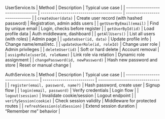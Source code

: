 UserService.ts
| Method                            | Description                               | Typical use case               |
| --------------------------------- | ----------------------------------------- | ------------------------------ |
| `createUser(data)`                | Create user record (with hashed password) | Registration, admin adds users |
| `getUserByEmail(email)`           | Find by unique email                      | Login, checks before register  |
| `getUserById(id)`                 | Load profile data                         | Auth middleware, dashboard     |
| `getAllUsers()`                   | List all users (with roles)               | Admin page                     |
| `updateUser(id, data)`            | Update profile info                       | Change name/email/etc.         |
| `updateUserRole(id, roleId)`      | Change user role                          | Admin privileges               |
| `deleteUser(id)`                  | Soft or hard delete                       | Account removal                |
| `assignRole(userId, roleName)`    | Link role via relation                    | Dynamic role assignment        |
| `changePassword(id, newPassword)` | Hash new password and store               | Reset or manual change         |


AuthService.ts
| Method                             | Description                | Typical use case                |
| ---------------------------------- | -------------------------- | ------------------------------- |
| `register(email, password, name?)` | Hash password, create user | Signup flow                     |
| `login(email, password)`           | Verify credentials         | Login flow                      |
| `logout(session)`                  | Invalidate cookie/session  | Logout endpoint                 |
| `verifySession(cookie)`            | Check session validity     | Middleware for protected routes |
| `refreshSession(oldSession)`       | Extend session duration    | “Remember me” behavior          |
